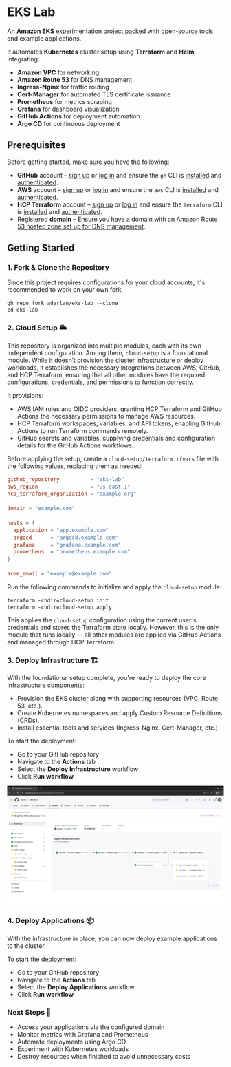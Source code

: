 # EKS Lab

An __Amazon EKS__ experimentation project packed with open-source tools and example applications.

It automates __Kubernetes__ cluster setup using __Terraform__ and __Helm__, integrating:

- __Amazon VPC__ for networking
- __Amazon Route 53__ for DNS management
- __Ingress-Nginx__ for traffic routing
- __Cert-Manager__ for automated TLS certificate issuance
- __Prometheus__ for metrics scraping
- __Grafana__ for dashboard visualization
- __GitHub Actions__ for deployment automation
- __Argo CD__ for continuous deployment

## Prerequisites

Before getting started, make sure you have the following:

- __GitHub__ account – [sign up](https://github.com/signup) or [log in](https://github.com/login) and ensure the `gh` CLI is [installed](https://github.com/cli/cli#installation) and [authenticated](https://cli.github.com/manual/gh_auth_login).
- __AWS__ account – [sign up](https://portal.aws.amazon.com/billing/signup) or [log in](https://console.aws.amazon.com/console/home?nc2=h_ct&src=header-signin) and ensure the `aws` CLI is [installed](https://docs.aws.amazon.com/cli/latest/userguide/getting-started-install.html) and [authenticated](https://awscli.amazonaws.com/v2/documentation/api/latest/reference/configure/index.html).
- __HCP Terraform__ account – [sign up](https://app.terraform.io/public/signup/account) or [log in](https://app.terraform.io/session) and ensure the `terraform` CLI is [installed](https://developer.hashicorp.com/terraform/install) and [authenticated](https://developer.hashicorp.com/terraform/cli/commands/login).
- Registered __domain__ – Ensure you have a domain with an [Amazon Route 53 hosted zone set up for DNS management](https://docs.aws.amazon.com/Route53/latest/DeveloperGuide/dns-configuring.html).

## Getting Started

### 1. Fork & Clone the Repository

Since this project requires configurations for your cloud accounts, it's recommended to work on your own fork.

```shell
gh repo fork adarlan/eks-lab --clone
cd eks-lab
```

### 2. Cloud Setup 🌥️

This repository is organized into multiple modules, each with its own independent configuration. Among them, `cloud-setup` is a foundational module. While it doesn’t provision the cluster infrastructure or deploy workloads, it establishes the necessary integrations between AWS, GitHub, and HCP Terraform, ensuring that all other modules have the required configurations, credentials, and permissions to function correctly.

It provisions:

- AWS IAM roles and OIDC providers, granting HCP Terraform and GitHub Actions the necessary permissions to manage AWS resources.
- HCP Terraform workspaces, variables, and API tokens, enabling GitHub Actions to run Terraform commands remotely.
- GitHub secrets and variables, supplying credentials and configuration details for the GitHub Actions workflows.

Before applying the setup, create a `cloud-setup/terraform.tfvars` file with the following values, replacing them as needed:

```conf
github_repository          = "eks-lab"
aws_region                 = "us-east-1"
hcp_terraform_organization = "example-org"

domain = "example.com"

hosts = {
  application = "app.example.com"
  argocd      = "argocd.example.com"
  grafana     = "grafana.example.com"
  prometheus  = "prometheus.example.com"
}

acme_email = "example@example.com"
```

Run the following commands to initialize and apply the `cloud-setup` module:

```shell
terraform -chdir=cloud-setup init
terraform -chdir=cloud-setup apply
```

This applies the `cloud-setup` configuration using the current user's credentials and stores the Terraform state locally.
However, this is the only module that runs locally — all other modules are applied via GitHub Actions and managed through HCP Terraform.

### 3. Deploy Infrastructure 🏗️

With the foundational setup complete, you're ready to deploy the core infrastructure components:

- Provision the EKS cluster along with supporting resources (VPC, Route 53, etc.).
- Create Kubernetes namespaces and apply Custom Resource Definitions (CRDs).
- Install essential tools and services (Ingress-Nginx, Cert-Manager, etc.)

To start the deployment:

- Go to your GitHub repository
- Navigate to the __Actions__ tab
- Select the __Deploy Infrastructure__ workflow
- Click __Run workflow__

![Deploy Infrastructure](./docs/deploy-infrastructure.png)

### 4. Deploy Applications 📦

With the infrastructure in place, you can now deploy example applications to the cluster.

To start the deployment:

- Go to your GitHub repository
- Navigate to the __Actions__ tab
- Select the __Deploy Applications__ workflow
- Click __Run workflow__

### Next Steps 🎯

- Access your applications via the configured domain
- Monitor metrics with Grafana and Prometheus
- Automate deployments using Argo CD
- Experiment with Kubernetes workloads
- Destroy resources when finished to avoid unnecessary costs
